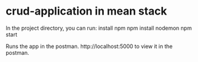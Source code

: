 # crud-application in mean stack

In the project directory, you can run:
install npm
npm install nodemon
npm start

Runs the app in the postman.
http://localhost:5000 to view it in the postman.
